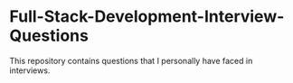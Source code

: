 # Full-Stack-Development-Interview-Questions
This repository contains questions that I personally have faced in interviews.
